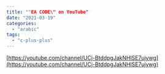 ```yaml
---
title: ""EA CODE\" on YouTube"
date: "2021-03-19"
categories: 
  - "arabic"
tags: 
  - "c-plus-plus"
---
```


[https://youtube.com/channel/UCj-BtddpgJakNHlSE7ujywg](https://youtube.com/channel/UCj-BtddpgJakNHlSE7ujywg)
